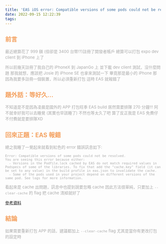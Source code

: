 ```yaml
---
title: 'EAS iOS error: Compatible versions of some pods could not be resolved'
date: 2022-09-15 12:22:39
tags:
---
```


<font size="2" color="#aaa">

## <font color="#f4a261">前言</font>

最近總算花了 999 鎂 (但卻是 3400 台幣!?)註冊了開發者帳戶
總算可以打包 expo dev client 到 iPhone 上了

所以前幾天註冊了我自己的 iPhoneX 到 JapanGo 上
並下載 dev client 測試，沒什麼問題
那我就想，應該把 Josie 的 iPhone SE 也拿來測試一下
畢竟那是最小的 iPhone
那因為我要多註冊一個裝置，所以必須重新打包
這時 EAS 就報錯了

## <font color="#f4a261">題外話：等好久...</font>

不知道是不是因為凌晨是國外的 APP 打包旺季
EAS build 居然需要排隊 270 分鐘!!!
阿不就幸好我可以去睡覺 (其實也早該睡了)
不然也等太久了吧
算了反正我是 EAS 免費仔
不付費就是要排隊XD

## <font color="#f4a261">回來正題：EAS 報錯</font>

總之我睡了一覺起來就看到紅色的 error
錯誤訊息如下: 

```
Error: Compatible versions of some pods could not be resolved.
You are seeing this error because either:
  - Versions in the Podfile.lock cached by EAS do not match required values in Podspecs of some of the libraries. To fix that add the "cache.key" field (it can be set to any value) in the build profile in eas.json to invalidate the cache.
  - Some of the pods used in your project depend on different versions of the same pod. See logs for more information.
```

看起來是 cache 出問題，訊息中也提到說要忽略 cache
因此方法很單純，只要加上 `--clear-cache` 的 flag 
把 cache 清掉就好了

[參考資料](https://stackoverflow.com/questions/73318976/expo-eas-build-ios-fails-in-pod-installation-step-sdk45-46)

## <font color="#f4a261">結論</font>

如果需要重新打包 APP 的話，建議都加上 `--clear-cache` flag
尤其是當你有更改打包的設定時
